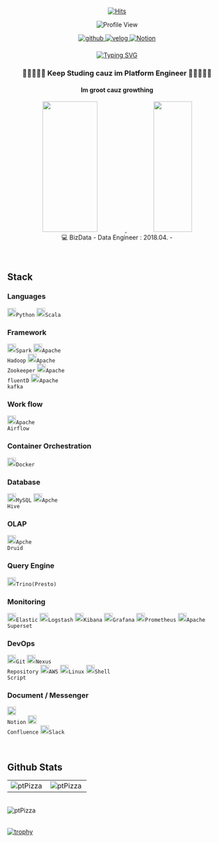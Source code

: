<div align="center">
 <br>
 
[![Hits](https://hits.seeyoufarm.com/api/count/incr/badge.svg?url=https%3A%2F%2Fgithub.com%2FptPizza&count_bg=%233DB9C8&title_bg=%23555555&icon=&icon_color=%23E7E7E7&title=hits&edge_flat=false)](https://hits.seeyoufarm.com)
 
![Profile View](https://komarev.com/ghpvc/?username=ptPizza&label=Profile%20views&color=0e75b6&style=flat)
 
 <a href="https://github.com/ptPizza" target="_blank">
  <img src=https://img.shields.io/badge/github-%2324292e.svg?&style=for-the-badge&logo=github&logoColor=white alt=github style="margin-bottom: 5px;" />
</a>
 <a href="https://velog.io/@dev_esther0-0" target="_blank">
  <img src=https://img.shields.io/badge/-Velog-20c997?&style=for-the-badge&logoColor=white alt=velog style="margin-bottom: 8px;" />
</a>
 <a href="https://www.notion.so/DEV_smkim0_0-Data-Engineer-6e876a2b613a4716a3585baa8c8578f9" target="_blank">
 <img src=https://img.shields.io/badge/Notion-000000?style=for-the-badge&logo=Notion&logoColor=white alt=Notion style="margin-bottom: 8px;" />
</a> 
<br>
 
[![Typing SVG](https://readme-typing-svg.herokuapp.com?font=Ubuntu&color=36BCF7FF&size=30&center=true&vCenter=true&width=850&height=70&lines=Hello%2C+ptPizza+world✋)](https://git.io/typing-svg)
  
<h3> 💜💙💚💛🧡 Keep Studing cauz im Platform Engineer 🧡💛💚💙💜 </h3>
<h4> Im groot cauz growthing </h4>
 
<a href="https://github.com/anuraghazra/github-readme-stats">
  <img src="https://github-readme-stats.vercel.app/api?username=ptPizza&show_icons=true&theme=great-gatsby&count_private=true" width=50% height=300/>
</a>
<a href="https://github.com/anuraghazra/github-readme-stats">
 <img src="https://github-readme-stats.vercel.app/api/top-langs/?username=ptPizza&layout=compact&theme=great-gatsby" width=42% height=300/>
</a>
 <br>
 💻 BizData - Data Engineer : 2018.04. - 
 <br><br><br>
</div>

## Stack
### Languages
<code><img alt = "Python" height="20" src="https://cdn.icon-icons.com/icons2/112/PNG/512/python_18894.png">Python</code>
<code><img alt = "Scala" height="20" src="https://cdn.icon-icons.com/icons2/2107/PNG/512/file_type_scala_icon_130180.png">Scala</code>

### Framework
<code><img alt = "Spark" height="20" src="https://cdn.icon-icons.com/icons2/2699/PNG/512/apache_spark_logo_icon_170561.png">Spark</code>
<code><img alt = "Apache Hadoop" height="20" src="https://cdn.icon-icons.com/icons2/2699/PNG/512/apache_hadoop_logo_icon_168619.png">Apache Hadoop</code>
<code><img alt = "Apache Zookeeper" height="20" src="https://cdn.icon-icons.com/icons2/2699/PNG/512/apache_zookeeper_logo_icon_168599.png">Apache Zookeeper</code>
<code><img alt = "fluentD" height="20" src="https://cdn.icon-icons.com/icons2/2699/PNG/512/fluentd_logo_icon_170141.png">Apache fluentD</code>
<code><img alt = "Apache kafka" height="20" src="https://cdn.icon-icons.com/icons2/2699/PNG/512/apache_kafka_logo_icon_167866.png">Apache kafka</code>

### Work flow
<code><img alt = "Apache Airflow" height="20" src="https://blog.kakaocdn.net/dn/biIA59/btq0pyb9Eo3/pekDIqtdEKQJBcPsJpsnH0/img.png">Apache Airflow</code>

### Container Orchestration
<code><img alt = "Docker" height="20" src="https://cdn.icon-icons.com/icons2/2415/PNG/512/docker_original_wordmark_logo_icon_146557.png">Docker</code>

### Database
<code><img alt = "MySQL" height="20" src="https://cdn.icon-icons.com/icons2/2415/PNG/512/mysql_original_wordmark_logo_icon_146417.png">MySQL</code>
<code><img alt = "Apache Hive" height="20" src="https://cdn.icon-icons.com/icons2/2699/PNG/512/apache_hive_logo_icon_167868.png">Apche Hive</code>

### OLAP
<code><img alt = "Apache Druid" height="20" src="https://upload.wikimedia.org/wikipedia/commons/thumb/6/68/Apache_Druid_logo.svg/2560px-Apache_Druid_logo.svg.png">Apche Druid</code>

### Query Engine
<code><img alt = "Trino" height="20" src="https://trino.io/assets/trino-og.png">Trino(Presto)</code>

### Monitoring
<code><img alt = "Elastic" height="20" src="https://cdn.icon-icons.com/icons2/2699/PNG/512/elastic_logo_icon_170187.png">Elastic</code>
<code><img alt = "Logstash" height="20" src="https://cdn.icon-icons.com/icons2/2699/PNG/512/elasticco_logstash_logo_icon_170185.png">Logstash</code>
<code><img alt = "Kibana" height="20" src="https://cdn.icon-icons.com/icons2/2699/PNG/512/elasticco_kibana_logo_icon_169209.png">Kibana</code>
<code><img alt = "Grafana" height="20" src="https://cdn.icon-icons.com/icons2/2699/PNG/512/grafana_logo_icon_171049.png">Grafana</code>
<code><img alt = "Prometheus" height="20" src="https://cdn.icon-icons.com/icons2/2107/PNG/512/file_type_prometheus_icon_130229.png">Prometheus</code>
<code><img alt = "Apache Superset" height="20" src="https://upload.wikimedia.org/wikipedia/commons/thumb/0/0e/Superset_logo.svg/1200px-Superset_logo.svg.png">Apache Superset</code>

### DevOps
<code><img alt = "Git" height="20" src="https://cdn.icon-icons.com/icons2/2107/PNG/512/file_type_git_icon_130581.png">Git</code>
<code><img alt = "Nexus Repository" height="20" src="https://1118798822.rsc.cdn77.org/wp-content/uploads/2021/03/Sonatype.png">Nexus Repository</code>
<code><img alt = "AWS" height="20" src="https://cdn.icon-icons.com/icons2/2107/PNG/512/file_type_aws_icon_130732.png">AWS</code>
<code><img alt = "Linux" height="20" src="https://cdn.icon-icons.com/icons2/195/PNG/256/OS_Linux_23399.png">Linux</code>
<code><img alt = "Shell Script" height="20" src="https://cdn.icon-icons.com/icons2/2367/PNG/512/terminal_shell_icon_143501.png">Shell Script</code>

### Document / Messenger
<code><img alt = "Notion" height="20" src="https://cdn.icon-icons.com/icons2/2389/PNG/512/notion_logo_icon_145025.png"> Notion</code>
<code><img alt = "Confluence" height="20" src="https://cdn.icon-icons.com/icons2/2415/PNG/512/confluence_original_wordmark_logo_icon_146588.png"> Confluence</code>
<code><img alt = "Slack" height="20" src="https://cdn.icon-icons.com/icons2/2429/PNG/512/slack_logo_icon_147236.png">Slack</code>

<br>

## Github Stats
<table><tr>
  <td valign="top" width="50%">
    <img align="left" src="https://github-readme-stats.vercel.app/api/top-langs?username=ptPizza&show_icons=true&locale=en&layout=compact&hide_border=true" alt="ptPizza" />
  </td>       
  <td valign="top" width="50%">
    <img align="left" src="https://github-readme-stats.vercel.app/api?username=ptPizza&show_icons=true&locale=en&hide_border=true" alt="ptPizza" />
  </td>
</tr></table>  
<br> 

<table>
  <img align="center" src="https://github-readme-streak-stats.herokuapp.com/?user=ptPizza&" alt="ptPizza" />
</table>  

[![trophy](https://github-profile-trophy.vercel.app/?username=ptPizza&theme=onedark)](https://github.com/ryo-ma/github-profile-trophy)


<!-- - 👋 Hi, I’m @ptPizza
- 👀 I’m interested in ...
- 🌱 I’m currently learning ...
- 💞️ I’m looking to collaborate on ...
- 📫 How to reach me ...

<!---
ptPizza/ptPizza is a ✨ special ✨ repository because its `README.md` (this file) appears on your GitHub profile.
You can click the Preview link to take a look at your changes.
--->
